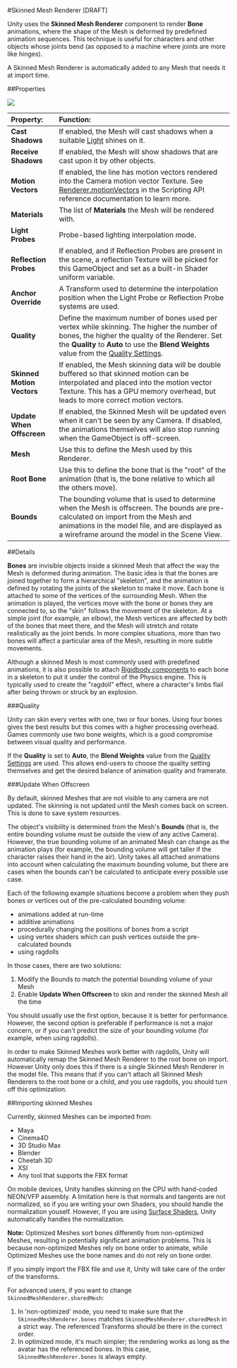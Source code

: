 #Skinned Mesh Renderer [DRAFT] 

Unity uses the __Skinned Mesh Renderer__ component to render __Bone__ animations, where the shape of the Mesh is deformed by predefined animation sequences. This technique is useful for characters and other objects whose joints bend (as opposed to a machine where joints are more like hinges). 

A Skinned Mesh Renderer is automatically added to any Mesh that needs it at import time.


##Properties

![](../uploads/Main/Inspector-SkinnedMeshRenderer.png)

|**Property:** |**Function:** |
|:---|:---|
| __Cast Shadows__ |If enabled, the Mesh will cast shadows when a suitable [Light](class-Light) shines on it. |
| __Receive Shadows__ |If enabled, the Mesh will show shadows that are cast upon it by other objects. |
| __Motion Vectors__ |If enabled, the line has motion vectors rendered into the Camera motion vector Texture. See [Renderer.motionVectors](ScriptRef:Renderer-motionVectors.html) in the Scripting API reference documentation to learn more. |
| __Materials__ |The list of __Materials__ the Mesh will be rendered with. |
| __Light Probes__ |Probe-based lighting interpolation mode. |
| __Reflection Probes__ |If enabled, and if Reflection Probes are present in the scene, a reflection Texture will be picked for this GameObject and set as a built-in Shader uniform variable. |
| __Anchor Override__ |A Transform used to determine the interpolation position when the Light Probe or Reflection Probe systems are used. |
| __Quality__ |Define the maximum number of bones used per vertex while skinning. The higher the number of bones, the higher the quality of the Renderer. Set the __Quality__ to __Auto__ to use the __Blend Weights__ value from the [Quality Settings](class-QualitySettings). |
| __Skinned Motion Vectors__ |If enabled, the Mesh skinning data will be double buffered so that skinned motion can be interpolated and placed into the motion vector Texture. This has a GPU memory overhead, but leads to more correct motion vectors. |
| __Update When Offscreen__ |If enabled, the Skinned Mesh will be updated even when it can't be seen by any Camera. If disabled, the animations themselves will also stop running when the GameObject is off-screen. |
| __Mesh__ |Use this to define the Mesh used by this Renderer. |
| __Root Bone__ |Use this to define the bone that is the "root" of the animation (that is, the bone relative to which all the others move). |
| __Bounds__ |The bounding volume that is used to determine when the Mesh is offscreen. The bounds are pre-calculated on import from the Mesh and animations in the model file, and are displayed as a wireframe around the model in the Scene View. |



##Details

__Bones__ are invisible objects inside a skinned Mesh that affect the way the Mesh is deformed during animation. The basic idea is that the bones are joined together to form a hierarchical "skeleton", and the animation is defined by rotating the joints of the skeleton to make it move. Each bone is attached to some of the vertices of the surrounding Mesh. When the animation is played, the vertices move with the bone or bones they are connected to, so the "skin" follows the movement of the skeleton. At a simple joint (for example, an elbow), the Mesh vertices are affected by both of the bones that meet there, and the Mesh will stretch and rotate realistically as the joint bends. In more complex situations, more than two bones will affect a particular area of the Mesh, resulting in more subtle movements.

Although a skinned Mesh is most commonly used with predefined animations, it is also possible to attach [Rigidbody components](class-Rigidbody) to each bone in a skeleton to put it under the control of the Physics engine. This is typically used to create the "ragdoll" effect, where a character's limbs flail after being thrown or struck by an explosion.


###Quality

Unity can skin every vertex with one, two or four bones. Using four bones gives the best results but this comes with a higher processing overhead. Games commonly use two bone weights, which is a good compromise between visual quality and performance.

If the __Quality__ is set to __Auto__, the __Blend Weights__ value from the [Quality Settings](class-QualitySettings) are used. This allows end-users to choose the quality setting themselves and get the desired balance of animation quality and framerate.


###Update When Offscreen

By default, skinned Meshes that are not visible to any camera are not updated. The skinning is not updated until the Mesh comes back on screen. This is done to save system resources.

The object's visibility is determined from the Mesh's __Bounds__ (that is, the entire bounding volume must be outside the view of any active Camera). However, the true bounding volume of an animated Mesh can change as the animation plays (for example, the bounding volume will get taller if the character raises their hand in the air). Unity takes all attached animations into account when calculating the maximum bounding volume, but there are cases when the bounds can't be calculated to anticipate every possible use case. 

Each of the following example situations become a problem when they push bones or vertices out of the pre-calculated bounding volume:

* animations added at run-time
* additive animations
* procedurally changing the positions of bones from a script
* using vertex shaders which can push vertices outside the pre-calculated bounds
* using ragdolls

In those cases, there are two solutions:

1. Modify the Bounds to match the potential bounding volume of your Mesh
1. Enable __Update When Offscreen__ to skin and render the skinned Mesh all the time

You should usually use the first option, because it is better for performance. However, the second option is preferable if performance is not a major concern, or if you can't predict the size of your bounding volume (for example, when using ragdolls).

In order to make Skinned Meshes work better with ragdolls, Unity will automatically remap the Skinned Mesh Renderer to the root bone on import. However Unity only does this if there is a single Skinned Mesh Renderer in the model file. This means that if you can't attach all Skinned Mesh Renderers to the root bone or a child, and you use ragdolls, you should turn off this optimization.

##Importing skinned Meshes

Currently, skinned Meshes can be imported from:

* Maya
* Cinema4D
* 3D Studio Max
* Blender
* Cheetah 3D
* XSI
* Any tool that supports the FBX format


On mobile devices, Unity handles skinning on the CPU with hand-coded NEON/VFP assembly. A limitation here is that normals and tangents are not normalized, so if you are writing your own Shaders, you should handle the normalization youself. However, if you are using [Surface Shaders](SL-SurfaceShaders), Unity automatically handles the normalization.

**Note:** Optimized Meshes sort bones differently from non-optimized Meshes, resulting in potentially significant animation problems. This is because non-optimized Meshes rely on bone order to animate, while  Optimized Meshes use the bone names and do not rely on bone order.

If you simply import the FBX file and use it, Unity will take care of the order of the transforms.

For advanced users, if you want to change `SkinnedMeshRenderer.sharedMesh`:

1. In 'non-optimized' mode, you need to make sure that the `SkinnedMeshRenderer.bones` matches `SkinnedMeshRenderer.sharedMesh` in a strict way. The referenced Transforms should be there in the correct order.
2. In optimized mode, it's much simpler; the rendering works as long as the avatar has the referenced bones. In this case, `SkinnedMeshRenderer.bones` is always empty.
